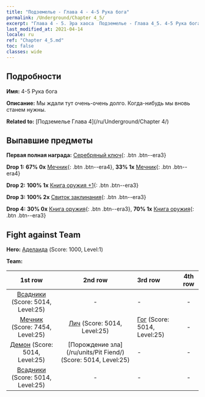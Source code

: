 ```yaml
---
title: "Подземелье - Глава 4 - 4-5 Рука бога"
permalink: /Underground/Chapter 4_5/
excerpt: "Глава 4 - 5. Эра хаоса  Подземелье - Глава 4_5. 4-5 Рука бога"
last_modified_at: 2021-04-14
locale: ru
ref: "Chapter 4_5.md"
toc: false
classes: wide
---
```


## Подробности

 **Имя:** 4-5 Рука бога

 **Описание:** Мы ждали тут очень-очень долго. Когда-нибудь мы вновь станем нужны.

 **Related to:** [Подземелье Глава 4](/ru/Underground/Chapter 4/)

## Выпавшие предметы

 **Первая полная награда:** [Серебряный ключ](/ru/Items/con_693/){: .btn .btn--era3}

 **Drop 1:** **67% 0x** [Мечник](/ru/Items/unt_193/){: .btn .btn--era4}, **33% 1x** [Мечник](/ru/Items/unt_193/){: .btn .btn--era4}

 **Drop 2:** **100% 1x** [Книга оружия +1](/ru/Items/mat_25/){: .btn .btn--era3}

 **Drop 3:** **100% 2x** [Свиток заклинания](/ru/Items/con_694/){: .btn .btn--era3}

 **Drop 4:** **30% 0x** [Книга оружия](/ru/Items/mat_18/){: .btn .btn--era3}, **70% 1x** [Книга оружия](/ru/Items/mat_18/){: .btn .btn--era3}


## Fight against Team
 **Hero:** [Аделаида](/ru/heroes/Adelaide/) (Score: 1000, Level:1)

 **Team:**


  | 1st row | 2nd row | 3rd row | 4th row |
  |:----:|:----:|:----|:----:|
  | [Всадники](/ru/units/Cavalier/) (Score: 5014, Level:25)  | - | - | - |
  | [Мечник](/ru/units/Swordsman/) (Score: 7454, Level:25)  | [Лич](/ru/units/Lich/) (Score: 5014, Level:25)  | [Гог](/ru/units/Gog/) (Score: 5014, Level:25)  | - |
  | [Демон](/ru/units/Demon/) (Score: 5014, Level:25)  | [Порождение зла](/ru/units/Pit Fiend/) (Score: 5014, Level:25)  | - | - |
  | [Всадники](/ru/units/Cavalier/) (Score: 5014, Level:25)  | - | - | - |


